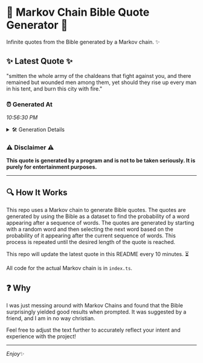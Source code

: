 # 📖 Markov Chain Bible Quote Generator 📖

Infinite quotes from the Bible generated by a Markov chain. ✨

## ✨ Latest Quote ✨
"smitten the whole army of the chaldeans that fight against you, and there remained but wounded men among them, yet should they rise up every man in his tent, and burn this city with fire."

### ⏰ Generated At
*10:56:30 PM*

<details>
    <summary>🛠️ Generation Details</summary>
    <p>
        <strong>🌱 Seed:</strong> smitten<br>
        <strong>🔄 Iterations:</strong> 34<br>
        <strong>📜 Context History:</strong><br>[ smitten ]: the<br>[ smitten, the ]: whole<br>[ smitten, the, whole ]: army<br>[ smitten, the, whole, army ]: of<br>[ smitten, the, whole, army, of ]: the<br>[ smitten, the, whole, army, of, the ]: chaldeans<br>[ the, whole, army, of, the, chaldeans ]: that<br>[ whole, army, of, the, chaldeans, that ]: fight<br>[ army, of, the, chaldeans, that, fight ]: against<br>[ of, the, chaldeans, that, fight, against ]: you,<br>[ the, chaldeans, that, fight, against, you, ]: and<br>[ chaldeans, that, fight, against, you,, and ]: there<br>[ that, fight, against, you,, and, there ]: remained<br>[ fight, against, you,, and, there, remained ]: but<br>[ against, you,, and, there, remained, but ]: wounded<br>[ you,, and, there, remained, but, wounded ]: men<br>[ and, there, remained, but, wounded, men ]: among<br>[ there, remained, but, wounded, men, among ]: them,<br>[ remained, but, wounded, men, among, them, ]: yet<br>[ but, wounded, men, among, them,, yet ]: should<br>[ wounded, men, among, them,, yet, should ]: they<br>[ men, among, them,, yet, should, they ]: rise<br>[ among, them,, yet, should, they, rise ]: up<br>[ them,, yet, should, they, rise, up ]: every<br>[ yet, should, they, rise, up, every ]: man<br>[ should, they, rise, up, every, man ]: in<br>[ they, rise, up, every, man, in ]: his<br>[ rise, up, every, man, in, his ]: tent,<br>[ up, every, man, in, his, tent, ]: and<br>[ every, man, in, his, tent,, and ]: burn<br>[ man, in, his, tent,, and, burn ]: this<br>[ in, his, tent,, and, burn, this ]: city<br>[ his, tent,, and, burn, this, city ]: with<br>[ tent,, and, burn, this, city, with ]: fire.<br>
    </p>
</details>

### ⚠️ Disclaimer ⚠️
**This quote is generated by a program and is not to be taken seriously. It is purely for entertainment purposes.**

---

## 🔍 How It Works

This repo uses a Markov chain to generate Bible quotes. The quotes are generated by using the Bible as a dataset to find the probability of a word appearing after a sequence of words. The quotes are generated by starting with a random word and then selecting the next word based on the probability of it appearing after the current sequence of words. This process is repeated until the desired length of the quote is reached.

This repo will update the latest quote in this README every 10 minutes. ⏳

All code for the actual Markov chain is in `index.ts`.

## ❓ Why

I was just messing around with Markov Chains and found that the Bible surprisingly yielded good results when prompted. 
It was suggested by a friend, and I am in no way christian.

Feel free to adjust the text further to accurately reflect your intent and experience with the project!

---

*Enjoy*✨
